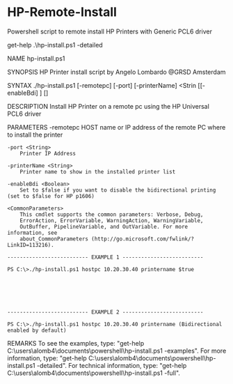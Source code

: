 # HP-Remote-Install
Powershell script to remote install HP Printers with Generic PCL6 driver



get-help .\hp-install.ps1 -detailed

NAME
    hp-install.ps1

SYNOPSIS
    HP Printer install script by Angelo Lombardo @GRSD Amsterdam


SYNTAX
    ./hp-install.ps1 [-remotepc] <String> [-port] <String> [-printerName] <Strin
    [[-enableBdi] <Boolean>] [<CommonParameters>]


DESCRIPTION
    Install HP Printer on a remote pc using the HP Universal PCL6 driver


PARAMETERS
    -remotepc <String>
        HOST name or IP address of the remote PC where to install the printer

    -port <String>
        Printer IP Address

    -printerName <String>
        Printer name to show in the installed printer list

    -enableBdi <Boolean>
        Set to $false if you want to disable the bidirectional printing (set to $false for HP p1606)

    <CommonParameters>
        This cmdlet supports the common parameters: Verbose, Debug,
        ErrorAction, ErrorVariable, WarningAction, WarningVariable,
        OutBuffer, PipelineVariable, and OutVariable. For more information, see
        about_CommonParameters (http://go.microsoft.com/fwlink/?LinkID=113216).

    -------------------------- EXAMPLE 1 --------------------------

    PS C:\>./hp-install.ps1 hostpc 10.20.30.40 printername $true






    -------------------------- EXAMPLE 2 --------------------------

    PS C:\>./hp-install.ps1 hostpc 10.20.30.40 printername (Bidirectional enabled by default)






REMARKS
    To see the examples, type: "get-help C:\users\alomb4\documents\powershell\hp-install.ps1 -examples".
    For more information, type: "get-help C:\users\alomb4\documents\powershell\hp-install.ps1 -detailed".
    For technical information, type: "get-help C:\users\alomb4\documents\powershell\hp-install.ps1 -full".

